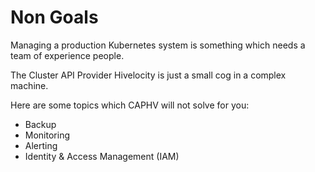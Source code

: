 # Non Goals

Managing a production Kubernetes system is something which needs a team of experience people.

The Cluster API Provider Hivelocity is just a small cog in a complex machine.

Here are some topics which CAPHV will not solve for you:

* Backup
* Monitoring
* Alerting
* Identity & Access Management (IAM)
